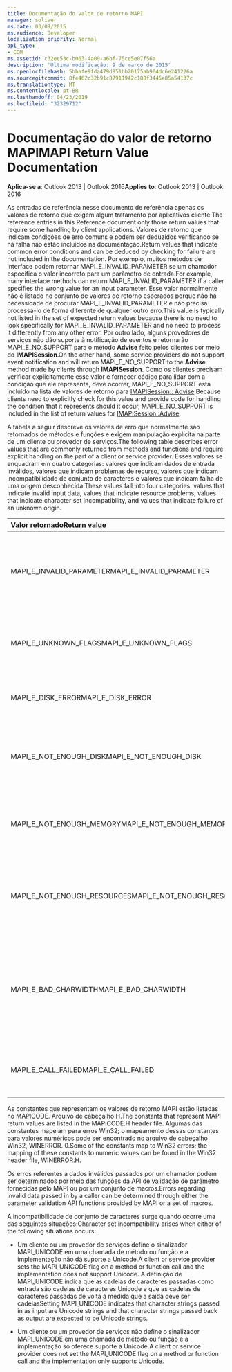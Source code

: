 ```yaml
---
title: Documentação do valor de retorno MAPI
manager: soliver
ms.date: 03/09/2015
ms.audience: Developer
localization_priority: Normal
api_type:
- COM
ms.assetid: c32ee53c-b063-4a00-a6bf-75ce5e07f56a
description: 'Última modificação: 9 de março de 2015'
ms.openlocfilehash: 5bbafe9fda479d951bb20175ab904dc6e241226a
ms.sourcegitcommit: 8fe462c32b91c87911942c188f3445e85a54137c
ms.translationtype: MT
ms.contentlocale: pt-BR
ms.lasthandoff: 04/23/2019
ms.locfileid: "32329712"
---
```

# <a name="mapi-return-value-documentation"></a><span data-ttu-id="877e4-103">Documentação do valor de retorno MAPI</span><span class="sxs-lookup"><span data-stu-id="877e4-103">MAPI Return Value Documentation</span></span>

  
  
<span data-ttu-id="877e4-104">**Aplica-se a**: Outlook 2013 | Outlook 2016</span><span class="sxs-lookup"><span data-stu-id="877e4-104">**Applies to**: Outlook 2013 | Outlook 2016</span></span> 
  
<span data-ttu-id="877e4-105">As entradas de referência nesse documento de referência apenas os valores de retorno que exigem algum tratamento por aplicativos cliente.</span><span class="sxs-lookup"><span data-stu-id="877e4-105">The reference entries in this Reference document only those return values that require some handling by client applications.</span></span> <span data-ttu-id="877e4-106">Valores de retorno que indicam condições de erro comuns e podem ser deduzidos verificando se há falha não estão incluídos na documentação.</span><span class="sxs-lookup"><span data-stu-id="877e4-106">Return values that indicate common error conditions and can be deduced by checking for failure are not included in the documentation.</span></span> <span data-ttu-id="877e4-107">Por exemplo, muitos métodos de interface podem retornar MAPI_E_INVALID_PARAMETER se um chamador especifica o valor incorreto para um parâmetro de entrada.</span><span class="sxs-lookup"><span data-stu-id="877e4-107">For example, many interface methods can return MAPI_E_INVALID_PARAMETER if a caller specifies the wrong value for an input parameter.</span></span> <span data-ttu-id="877e4-108">Esse valor normalmente não é listado no conjunto de valores de retorno esperados porque não há necessidade de procurar MAPI_E_INVALID_PARAMETER e não precisa processá-lo de forma diferente de qualquer outro erro.</span><span class="sxs-lookup"><span data-stu-id="877e4-108">This value is typically not listed in the set of expected return values because there is no need to look specifically for MAPI_E_INVALID_PARAMETER and no need to process it differently from any other error.</span></span> <span data-ttu-id="877e4-109">Por outro lado, alguns provedores de serviços não dão suporte à notificação de eventos e retornarão MAPI_E_NO_SUPPORT para o método **Advise** feito pelos clientes por meio do **IMAPISession**.</span><span class="sxs-lookup"><span data-stu-id="877e4-109">On the other hand, some service providers do not support event notification and will return MAPI_E_NO_SUPPORT to the **Advise** method made by clients through **IMAPISession**.</span></span> <span data-ttu-id="877e4-110">Como os clientes precisam verificar explicitamente esse valor e fornecer código para lidar com a condição que ele representa, deve ocorrer, MAPI_E_NO_SUPPORT está incluído na lista de valores de retorno para [IMAPISession:: Advise](imapisession-advise.md).</span><span class="sxs-lookup"><span data-stu-id="877e4-110">Because clients need to explicitly check for this value and provide code for handling the condition that it represents should it occur, MAPI_E_NO_SUPPORT is included in the list of return values for [IMAPISession::Advise](imapisession-advise.md).</span></span>
  
<span data-ttu-id="877e4-111">A tabela a seguir descreve os valores de erro que normalmente são retornados de métodos e funções e exigem manipulação explícita na parte de um cliente ou provedor de serviços.</span><span class="sxs-lookup"><span data-stu-id="877e4-111">The following table describes error values that are commonly returned from methods and functions and require explicit handling on the part of a client or service provider.</span></span> <span data-ttu-id="877e4-112">Esses valores se enquadram em quatro categorias: valores que indicam dados de entrada inválidos, valores que indicam problemas de recurso, valores que indicam incompatibilidade de conjunto de caracteres e valores que indicam falha de uma origem desconhecida.</span><span class="sxs-lookup"><span data-stu-id="877e4-112">These values fall into four categories: values that indicate invalid input data, values that indicate resource problems, values that indicate character set incompatibility, and values that indicate failure of an unknown origin.</span></span>
  
|<span data-ttu-id="877e4-113">**Valor retornado**</span><span class="sxs-lookup"><span data-stu-id="877e4-113">**Return value**</span></span>|<span data-ttu-id="877e4-114">**Descrição**</span><span class="sxs-lookup"><span data-stu-id="877e4-114">**Description**</span></span>|
|:-----|:-----|
|<span data-ttu-id="877e4-115">MAPI_E_INVALID_PARAMETER</span><span class="sxs-lookup"><span data-stu-id="877e4-115">MAPI_E_INVALID_PARAMETER</span></span>  <br/> |<span data-ttu-id="877e4-116">Um ou mais dos parâmetros passados para o método ou funções não foram válidos.</span><span class="sxs-lookup"><span data-stu-id="877e4-116">One or more of the parameters passed into the method or functions were not valid.</span></span>  <br/> |
|<span data-ttu-id="877e4-117">MAPI_E_UNKNOWN_FLAGS</span><span class="sxs-lookup"><span data-stu-id="877e4-117">MAPI_E_UNKNOWN_FLAGS</span></span>  <br/> |<span data-ttu-id="877e4-118">Um ou mais valores para um parâmetro flags não eram válidos.</span><span class="sxs-lookup"><span data-stu-id="877e4-118">One or more values for a flags parameter were not valid.</span></span>  <br/> |
|<span data-ttu-id="877e4-119">MAPI_E_DISK_ERROR</span><span class="sxs-lookup"><span data-stu-id="877e4-119">MAPI_E_DISK_ERROR</span></span>  <br/> |<span data-ttu-id="877e4-120">Houve um problema ao gravar ou ler do disco.</span><span class="sxs-lookup"><span data-stu-id="877e4-120">There was a problem writing to or reading from disk.</span></span>  <br/> |
|<span data-ttu-id="877e4-121">MAPI_E_NOT_ENOUGH_DISK</span><span class="sxs-lookup"><span data-stu-id="877e4-121">MAPI_E_NOT_ENOUGH_DISK</span></span>  <br/> |<span data-ttu-id="877e4-122">Não há espaço em disco suficiente disponível para concluir a operação.</span><span class="sxs-lookup"><span data-stu-id="877e4-122">Not enough disk space was available to complete the operation.</span></span>  <br/> |
|<span data-ttu-id="877e4-123">MAPI_E_NOT_ENOUGH_MEMORY</span><span class="sxs-lookup"><span data-stu-id="877e4-123">MAPI_E_NOT_ENOUGH_MEMORY</span></span>  <br/> |<span data-ttu-id="877e4-124">Memória insuficiente disponível para concluir a operação.</span><span class="sxs-lookup"><span data-stu-id="877e4-124">Not enough memory was available to complete the operation.</span></span>  <br/> |
|<span data-ttu-id="877e4-125">MAPI_E_NOT_ENOUGH_RESOURCES</span><span class="sxs-lookup"><span data-stu-id="877e4-125">MAPI_E_NOT_ENOUGH_RESOURCES</span></span>  <br/> |<span data-ttu-id="877e4-126">Não há recursos de sistema suficientes disponíveis para concluir a operação.</span><span class="sxs-lookup"><span data-stu-id="877e4-126">Not enough system resources were available to complete the operation.</span></span>  <br/> |
|<span data-ttu-id="877e4-127">MAPI_E_BAD_CHARWIDTH</span><span class="sxs-lookup"><span data-stu-id="877e4-127">MAPI_E_BAD_CHARWIDTH</span></span>  <br/> |<span data-ttu-id="877e4-128">Há uma incompatibilidade nos conjuntos de caracteres com suporte no chamador e na implementação.</span><span class="sxs-lookup"><span data-stu-id="877e4-128">An incompatibility exists in the character sets supported by the caller and the implementation.</span></span>  <br/> |
|<span data-ttu-id="877e4-129">MAPI_E_CALL_FAILED</span><span class="sxs-lookup"><span data-stu-id="877e4-129">MAPI_E_CALL_FAILED</span></span>  <br/> |<span data-ttu-id="877e4-130">Ocorreu um erro de origem inesperada ou desconhecida.</span><span class="sxs-lookup"><span data-stu-id="877e4-130">An error of unexpected or unknown origin occurred.</span></span>  <br/> |
   
<span data-ttu-id="877e4-131">As constantes que representam os valores de retorno MAPI estão listadas no MAPICODE. Arquivo de cabeçalho H.</span><span class="sxs-lookup"><span data-stu-id="877e4-131">The constants that represent MAPI return values are listed in the MAPICODE.H header file.</span></span> <span data-ttu-id="877e4-132">Algumas das constantes mapeiam para erros Win32; o mapeamento dessas constantes para valores numéricos pode ser encontrado no arquivo de cabeçalho Win32, WINERROR. 0.</span><span class="sxs-lookup"><span data-stu-id="877e4-132">Some of the constants map to Win32 errors; the mapping of these constants to numeric values can be found in the Win32 header file, WINERROR.H.</span></span>
  
<span data-ttu-id="877e4-133">Os erros referentes a dados inválidos passados por um chamador podem ser determinados por meio das funções da API de validação de parâmetro fornecidas pelo MAPI ou por um conjunto de macros.</span><span class="sxs-lookup"><span data-stu-id="877e4-133">Errors regarding invalid data passed in by a caller can be determined through either the parameter validation API functions provided by MAPI or a set of macros.</span></span> 
  
<span data-ttu-id="877e4-134">A incompatibilidade de conjunto de caracteres surge quando ocorre uma das seguintes situações:</span><span class="sxs-lookup"><span data-stu-id="877e4-134">Character set incompatibility arises when either of the following situations occurs:</span></span>
  
- <span data-ttu-id="877e4-135">Um cliente ou um provedor de serviços define o sinalizador MAPI_UNICODE em uma chamada de método ou função e a implementação não dá suporte a Unicode.</span><span class="sxs-lookup"><span data-stu-id="877e4-135">A client or service provider sets the MAPI_UNICODE flag on a method or function call and the implementation does not support Unicode.</span></span> <span data-ttu-id="877e4-136">A definição de MAPI_UNICODE indica que as cadeias de caracteres passadas como entrada são cadeias de caracteres Unicode e que as cadeias de caracteres passadas de volta à medida que a saída deve ser cadeias</span><span class="sxs-lookup"><span data-stu-id="877e4-136">Setting MAPI_UNICODE indicates that character strings passed in as input are Unicode strings and that character strings passed back as output are expected to be Unicode strings.</span></span>
    
- <span data-ttu-id="877e4-137">Um cliente ou um provedor de serviços não define o sinalizador MAPI_UNICODE em uma chamada de método ou função e a implementação só oferece suporte a Unicode.</span><span class="sxs-lookup"><span data-stu-id="877e4-137">A client or service provider does not set the MAPI_UNICODE flag on a method or function call and the implementation only supports Unicode.</span></span>
    

